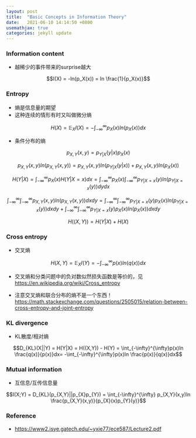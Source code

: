 ```yaml
---
layout: post
title:  "Basic Concepts in Information Theory"
date:   2021-06-10 14:14:50 +0800
usemathjax: true
categories: jekyll update
---
```


### Information content
- 越稀少的事件带来的surprise越大

$$I(X) = -ln(p_X(x)) = ln \frac{1}{p_X(x)}$$

### Entropy
- 熵是信息量的期望
- 这种连续的情形有时又叫做微分熵

$$H(X) = \mathbb{E}_{X}I(X) = -\int_{-\infty}^{\infty}p_X(x)ln(p_X(x))dx$$

- 条件分布的熵

$$p_{X,Y}(x,y) = p_{Y|X}(y|x)p_{X}(x)$$

$$p_{X,Y}(x,y)ln(p_{X,Y}(x,y)) = p_{X,Y}(x,y)ln(p_{Y|X}(y|x)) + p_{X,Y}(x,y)ln(p_{X}(x))$$

$$H(Y|X) = \int_{-\infty}^{\infty}p_{X}(x)H(Y|X=x)dx = \int_{-\infty}^{\infty} p_{X}(x) \int_{-\infty}^{\infty} p_{Y|X=x}(y)ln(p_{Y|X=x}(y))dydx$$

$$\int_{-\infty}^{\infty}\int_{-\infty}^{\infty} p_{X,Y}(x,y)ln(p_{X,Y}(x,y))dxdy = \int_{-\infty}^{\infty}\int_{-\infty}^{\infty} p_{Y|X=x}(y)p_{X}(x)ln(p_{Y|X=x}(y))dxdy + \int_{-\infty}^{\infty}\int_{-\infty}^{\infty} p_{Y|X=x}(y)p_{X}(x)ln(p_{X}(x))dxdy$$


$$H((X,Y)) = H(Y|X) + H(X)$$


### Cross entropy
- 交叉熵

$$H(X,Y) = \mathbb{E}_{X}I(Y) = -\int_{-\infty}^{\infty}p(x)ln(q(x))dx$$

- 交叉熵和分类问题中的负对数似然损失函数是等价的，见<https://en.wikipedia.org/wiki/Cross_entropy>

- 注意交叉熵和联合分布的熵不是一个东西！<https://math.stackexchange.com/questions/2505015/relation-between-cross-entropy-and-joint-entropy>

### KL divergence
- KL散度/相对熵

$$D_{KL}(X||Y) = H(Y|X) = H((X,Y)) - H(Y) = \int_{-\infty}^{\infty}p(x)ln \frac{q(x)}{p(x)}dx= -\int_{-\infty}^{\infty}p(x)ln \frac{p(x)}{q(x)}dx$$


### Mutual information
- 互信息/互传信息量

$$I(X;Y) = D_{KL}(p_{X,Y}||p_{X}p_{Y}) = \int_{-\infty}^{\infty} p_{X,Y}(x,y)ln \frac{p_{X,Y}(x,y)}{p_{X}(x)p_{Y}(y)}$$


### Reference

- <https://www2.isye.gatech.edu/~yxie77/ece587/Lecture2.pdf>
